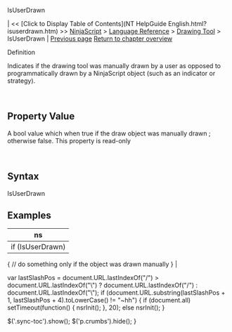 ﻿










 


IsUserDrawn







| &lt;&lt; [Click to Display Table of Contents](NT HelpGuide English.html?isuserdrawn.htm) &gt;&gt;
 [NinjaScript](ninjascript.htm) &gt; [Language Reference](language_reference_wip.htm) &gt; [Drawing Tool](drawing_tools.htm) &gt;
IsUserDrawn | [Previous page](islocked.htm)
[Return to chapter overview](drawing_tools.htm)










Definition  

Indicates if the drawing tool was manually drawn by a user as opposed to programmatically drawn by a NinjaScript object (such as an indicator or strategy).


 


Property Value
--------------


A bool value which when true if the draw object was manually drawn ; otherwise false. This property is read-only


 


Syntax
------


IsUserDrawn



Examples
--------




| ns |
| --- |
| if (IsUserDrawn)
{ 
 // do something only if the object was drawn manually
} |






 
 var lastSlashPos = document.URL.lastIndexOf("/") &gt; document.URL.lastIndexOf("\\") ? document.URL.lastIndexOf("/") : document.URL.lastIndexOf("\\");
 if (document.URL.substring(lastSlashPos + 1, lastSlashPos + 4).toLowerCase() != "~hh") {
 if (document.all) setTimeout(function() {
 nsrInit();
 }, 20);
 else nsrInit();
 }
 
 
 $('.sync-toc').show();
 $('p.crumbs').hide();
 }
 
 
 



